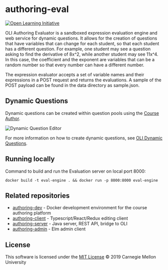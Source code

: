 # authoring-eval

[![Open Learning Initiative](https://oli.cmu.edu/wp-content/uploads/2018/10/oli-logo-78px-high-1.svg)](http://oli.cmu.edu/)

OLI Authoring Evaluator is a sandboxed expression evaluation engine and web service for dynamic questions. It allows for the creation of questions that have variables that can change for each student, so that each student has a different question. For example, one student may see a question asking to find the derivative of 8x^2, while another student may see 11x^4. In this case, the coefficient and the exponent are variables that can be a random number so that every number can have a different number.

The expression evaluator accepts a set of variable names and their expressions in a POST request and returns the evaluations. A sample of the POST payload can be found in the data directory as sample.json.

## Dynamic Questions
Dynamic questions can be created within question pools using the [Course Author](https://echo.oli.cmu.edu).

![Dynamic Question Editor](https://docs.oli.cmu.edu/dynamic-questions/img/variable_editor_example.png)

For more information on how to create dynamic questions, see [OLI Dynamic Questions](https://docs.oli.cmu.edu/dynamic-questions/).

## Running locally
Command to build and run the Evaluation server on local port 8000:

`docker build -t eval-engine . && docker run -p 8000:8000 eval-engine`

## Related repositories
* [authoring-dev](https://github.com/Simon-Initiative/authoring-dev) - Docker development environment for the course authoring platform
* [authoring-client](https://github.com/Simon-Initiative/authoring-client) - Typescript/React/Redux editing client
* [authoring-server](https://github.com/Simon-Initiative/authoring-server) - Java server, REST API, bridge to OLI
* [authoring-admin](https://github.com/Simon-Initiative/authoring-admin) - Elm admin client

## License
This software is licensed under the [MIT License](./LICENSE) © 2019 Carnegie Mellon University
